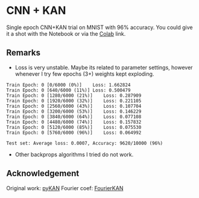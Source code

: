 # CNN + KAN
Single epoch CNN+KAN trial on MNIST with 96% accuracy. You could give it a shot with the Notebook or via the [Colab](https://colab.research.google.com/drive/1eMnGUOYeoShR7n1KkLgTt985qtursDY6#scrollTo=QaUPxiJleN-D) link. 

## Remarks
* Loss is very unstable. 
  Maybe its related to parameter settings, however whenever I try few epochs (3+) weights kept exploding.

```
Train Epoch: 0 [0/6000 (0%)]	Loss: 1.662824
Train Epoch: 0 [640/6000 (11%)]	Loss: 0.500479
Train Epoch: 0 [1280/6000 (21%)]	Loss: 0.287909
Train Epoch: 0 [1920/6000 (32%)]	Loss: 0.221105
Train Epoch: 0 [2560/6000 (43%)]	Loss: 0.107704
Train Epoch: 0 [3200/6000 (53%)]	Loss: 0.146229
Train Epoch: 0 [3840/6000 (64%)]	Loss: 0.077108
Train Epoch: 0 [4480/6000 (74%)]	Loss: 0.157832
Train Epoch: 0 [5120/6000 (85%)]	Loss: 0.075530
Train Epoch: 0 [5760/6000 (96%)]	Loss: 0.064992

Test set: Average loss: 0.0007, Accuracy: 9620/10000 (96%)
```

* Other backprops algorithms I tried do not work.

## Acknowledgement
Original work: [pyKAN](https://github.com/KindXiaoming/pykan)
Fourier coef:  [FourierKAN](https://github.com/GistNoesis/FourierKAN/)
